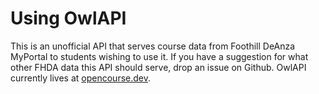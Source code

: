 # Using OwlAPI

This is an unofficial API that serves course data from Foothill DeAnza MyPortal to students wishing to use it. If you have a suggestion for what other FHDA data this API should serve, drop an issue on Github. OwlAPI currently lives at [opencourse.dev](https://opencourse.dev).

<api />

